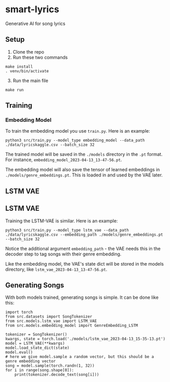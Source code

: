 # smart-lyrics

Generative AI for song lyrics

## Setup

1. Clone the repo
2. Run these two commands

```
make install
. venv/bin/activate
```

3. Run the main file

```
make run
```

## Training

### Embedding Model

To train the embedding model you use `train.py`. Here is an example:

```
python3 src/train.py --model_type embedding_model --data_path ./data/lyricskaggle.csv --batch_size 32
```

The trained model will be saved in the `./models` directory in the `.pt` format. For instance, `embedding_model_2023-04-13_13-47-56.pt`.

The embedding model will also save the tensor of learned embeddings
in `./models/genre_embeddings.pt`. This is loaded in and used by the
VAE later.

## LSTM VAE

## LSTM VAE

Training the LSTM-VAE is similar. Here is an example:

```
python3 src/train.py --model_type lstm_vae --data_path ./data/lyricskaggle.csv --embedding_path ./models/genre_embeddings.pt --batch_size 32
```

Notice the additional argument `embedding_path` - the VAE needs this in the decoder step to tag songs with their genre embedding.

Like the embedding model, the VAE's state dict will be stored in
the models directory, like `lstm_vae_2023-04-13_13-47-56.pt`.

## Generating Songs

With both models trained, generating songs is simple. It can be
done like this:

```
import torch
from src.datasets import SongTokenizer
from src.models.lstm_vae import LSTM_VAE
from src.models.embedding_model import GenreEmbedding_LSTM

tokenizer = SongTokenizer()
kwargs, state = torch.load('./models/lstm_vae_2023-04-13_15-35-13.pt')
model = LSTM_VAE(**kwargs)
model.load_state_dict(state)
model.eval()
# here we give model.sample a random vector, but this should be a genre embedding vector
song = model.sample(torch.randn(1, 32))
for i in range(song.shape[0]):
    print(tokenizer.decode_text(song[i]))
```
